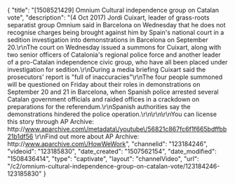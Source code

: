 {
    "title": "[1508521429] Omnium Cultural independence group on Catalan vote",
    "description": "(4 Oct 2017) Jordi Cuixart, leader of grass-roots separatist group Omnium said in Barcelona on Wednesday that he does not recognise charges being brought against him by Spain's national court in a sedition investigation into demonstrations in Barcelona on September 20.\r\nThe court on Wednesday issued a summons for Cuixart, along with two senior officers of Catalonia's regional police force and another leader of a pro-Catalan independence civic group, who have all been placed under investigation for sedition.\r\nDuring a media briefing Cuixart said the prosecutors' report is \"full of inaccuracies\"\r\nThe four people summoned will be questioned on Friday about their roles in demonstrations on September 20 and 21 in Barcelona, when Spanish police arrested several Catalan government officials and raided offices in a crackdown on preparations for the referendum.\r\nSpanish authorities say the demonstrations hindered the police operation.\r\n\r\n\r\nYou can license this story through AP Archive: http:\/\/www.aparchive.com\/metadata\/youtube\/56821c867fc6f1f665bdffbb21b1df56 \r\nFind out more about AP Archive: http:\/\/www.aparchive.com\/HowWeWork",
    "channelid": "123184246",
    "videoid": "123185830",
    "date_created": "1507562154",
    "date_modified": "1508436414",
    "type": "captivate",
    "layout": "channelVideo",
    "url": "\/c2\/omnium-cultural-independence-group-on-catalan-vote\/123184246-123185830"
}